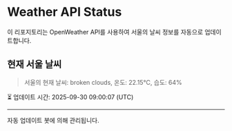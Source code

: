 
# Weather API Status

이 리포지토리는 OpenWeather API를 사용하여 서울의 날씨 정보를 자동으로 업데이트합니다.

## 현재 서울 날씨
> 서울의 현재 날씨: broken clouds, 온도: 22.15°C, 습도: 64%

⏳ 업데이트 시간: 2025-09-30 09:00:07 (UTC)

---
자동 업데이트 봇에 의해 관리됩니다.
